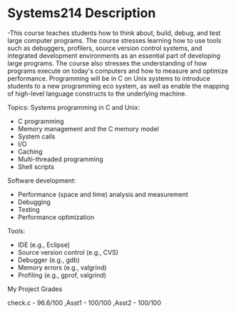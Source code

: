 # Systems214 Description

-This course teaches students how to think about, build, debug, and test large computer programs. The course stresses learning how to use tools such as debuggers, profilers, source version control systems, and integrated development environments as an essential part of developing large programs. The course also stresses the understanding of how programs execute on today's computers and how to measure and optimize performance. Programming will be in C on Unix systems to introduce students to a new programming eco system, as well as enable the mapping of high-level language constructs to the underlying machine.

Topics: 
Systems programming in C and Unix:
- C programming
- Memory management and the C memory model
- System calls
- I/O
- Caching
- Multi-threaded programming
- Shell scripts
 
Software development:
- Performance (space and time) analysis and measurement
- Debugging
- Testing
- Performance optimization
 
Tools: 
- IDE (e.g., Eclipse)
- Source version control (e.g., CVS)
- Debugger (e.g., gdb)
- Memory errors (e.g., valgrind)
- Profiling (e.g., gprof, valgrind)

My Project Grades

check.c - 96.6/100
 ,Asst1   - 100/100
 ,Asst2   - 100/100
